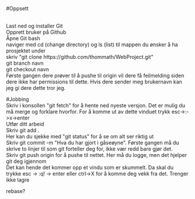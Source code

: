 #Oppsett

<br>
Last ned og installer Git

<br>
Opprett bruker på Github

<br>
Åpne Git bash
<br>
naviger med cd (change directory) og ls (list) til mappen du ønsker å ha prosjektet under
<br>
skriv "git clone https://github.com/thommath/WebProject.git"
<br>
git branch navn
<br>
git checkout navn
<br>
Første gangen dere prøver til å pushe til origin vil dere få feilmelding siden dere ikke har permissions til dette. Hvis dere sender meg brukernavn kan jeg gi dere dette tror jeg.
<br>

#Jobbing
<br>
Skriv i konsollen "git fetch" for å hente ned nyeste versjon. Det er mulig du må merge og forklare hvorfor. For å komme ut av dette vinduet trykk esc->:->x->enter
<br>
Utfør ditt arbeid
<br>
Skriv git add .
<br>
Her kan du sjekke med "git status" for å se om alt ser riktig ut
<br>
Skriv git commit -m "Hva du har gjort i gåseøyne". Første gangen må du skrive to linjer til som git forteller deg for, ikke vær redd bare gjør det.
<br>
Skriv git push origin for å pushe til nettet. Her må du logge, men det hjelper git deg igjennom
<br>
Det kan hende det kommer opp et vindu som er skummelt. Da skal du trykke esc -> :q! -> enter eller ctrl->X for å komme deg vekk fra det. Trenger ikke lagre

rebase?
